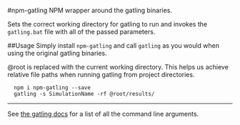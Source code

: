 #npm-gatling
NPM wrapper around the gatling binaries. 

Sets the correct working directory for gatling to run and invokes the ```gatling.bat``` file with all of the passed parameters.

##Usage
Simply install ```npm-gatling``` and call ```gatling``` as you would when using the original gatling binaries.

@root is replaced with the current working directory.
This helps us achieve relative file paths when running gatling from project directories.

```
  npm i npm-gatling --save
  gatling -s SimulationName -rf @root/results/ 
```

----------

See [the gatling docs](http://gatling.io/docs/2.0.0-RC2/general/configuration.html#command-line-options "http://gatling.io/docs/2.0.0-RC2/general/configuration.html#command-line-options") for a list of all the command line arguments.
